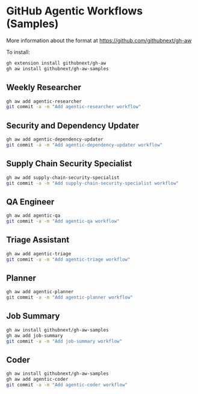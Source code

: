 # GitHub Agentic Workflows (Samples)

More information about the format at https://github.com/githubnext/gh-aw

To install:

```bash 
gh extension install githubnext/gh-aw
gh aw install githubnext/gh-aw-samples
```

## Weekly Researcher

```bash
gh aw add agentic-researcher
git commit -a -m "Add agentic-researcher workflow"
```

## Security and Dependency Updater

```bash
gh aw add agentic-dependency-updater
git commit -a -m "Add agentic-dependency-updater workflow"
```

## Supply Chain Security Specialist

```bash
gh aw add supply-chain-security-specialist
git commit -a -m "Add supply-chain-security-specialist workflow"
```

## QA Engineer

```bash
gh aw add agentic-qa
git commit -a -m "Add agentic-qa workflow"
```

## Triage Assistant

```bash
gh aw add agentic-triage
git commit -a -m "Add agentic-triage workflow"
```

## Planner

```bash
gh aw add agentic-planner
git commit -a -m "Add agentic-planner workflow"
```

## Job Summary

```bash
gh aw install githubnext/gh-aw-samples
gh aw add job-summary
git commit -a -m "Add job-summary workflow"
```

## Coder

```bash
gh aw install githubnext/gh-aw-samples
gh aw add agentic-coder
git commit -a -m "Add agentic-coder workflow"
```



